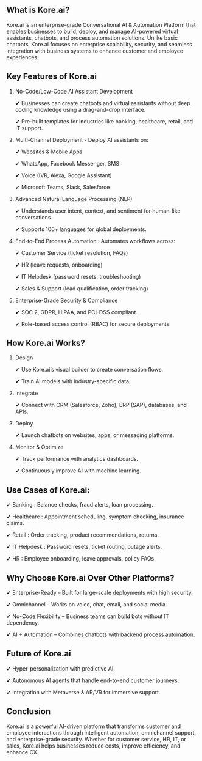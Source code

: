 ## What is Kore.ai?
Kore.ai is an enterprise-grade Conversational AI & Automation Platform that enables businesses to build, deploy, and manage AI-powered virtual assistants, chatbots, and process automation solutions. Unlike basic chatbots, Kore.ai focuses on enterprise scalability, security, and seamless integration with business systems to enhance customer and employee experiences.


## Key Features of Kore.ai

1. No-Code/Low-Code AI Assistant Development
   
     ✔ Businesses can create chatbots and virtual assistants without deep coding knowledge using a drag-and-drop interface.
   
     ✔ Pre-built templates for industries like banking, healthcare, retail, and IT support.
   
2. Multi-Channel Deployment - Deploy AI assistants on:
   
      ✔ Websites & Mobile Apps
   
      ✔ WhatsApp, Facebook Messenger, SMS
   
      ✔ Voice (IVR, Alexa, Google Assistant)
   
      ✔ Microsoft Teams, Slack, Salesforce
   
   
3. Advanced Natural Language Processing (NLP)
   
      ✔ Understands user intent, context, and sentiment for human-like conversations.
   
      ✔ Supports 100+ languages for global deployments.
   
4. End-to-End Process Automation : Automates workflows across:
   
      ✔ Customer Service (ticket resolution, FAQs)
   
      ✔ HR (leave requests, onboarding)
   
      ✔ IT Helpdesk (password resets, troubleshooting)

      ✔ Sales & Support (lead qualification, order tracking)
   
8. Enterprise-Grade Security & Compliance
   
      ✔ SOC 2, GDPR, HIPAA, and PCI-DSS compliant.
   
      ✔ Role-based access control (RBAC) for secure deployments.


## How Kore.ai Works?

  1. Design
     
      ✔ Use Kore.ai’s visual builder to create conversation flows.
     
      ✔ Train AI models with industry-specific data.
     
  3. Integrate
     
      ✔ Connect with CRM (Salesforce, Zoho), ERP (SAP), databases, and APIs.
     
  4. Deploy
     
      ✔ Launch chatbots on websites, apps, or messaging platforms.
     
  5. Monitor & Optimize
     
      ✔ Track performance with analytics dashboards.
     
      ✔ Continuously improve AI with machine learning.


## Use Cases of Kore.ai:

   ✔ Banking	                 : Balance checks, fraud alerts, loan processing.

   ✔ Healthcare 	              : Appointment scheduling, symptom checking, insurance claims.

   ✔ Retail	                    : Order tracking, product recommendations, returns.

   ✔ IT Helpdesk	              : Password resets, ticket routing, outage alerts.

   ✔ HR	                       : Employee onboarding, leave approvals, policy FAQs.


## Why Choose Kore.ai Over Other Platforms?

   ✔ Enterprise-Ready – Built for large-scale deployments with high security.
   
   ✔ Omnichannel – Works on voice, chat, email, and social media.

   ✔ No-Code Flexibility – Business teams can build bots without IT dependency.
   
   ✔ AI + Automation – Combines chatbots with backend process automation.


## Future of Kore.ai

   ✔ Hyper-personalization with predictive AI.
   
   ✔ Autonomous AI agents that handle end-to-end customer journeys.
   
   ✔ Integration with Metaverse & AR/VR for immersive support.

   


## Conclusion
Kore.ai is a powerful AI-driven platform that transforms customer and employee interactions through intelligent automation, omnichannel support, and enterprise-grade security. Whether for customer service, HR, IT, or sales, Kore.ai helps businesses reduce costs, improve efficiency, and enhance CX.

